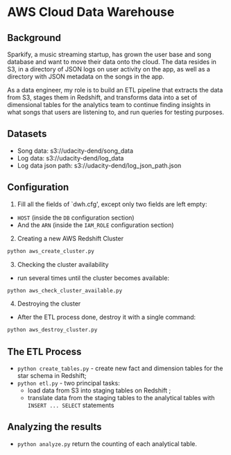 # AWS Cloud Data Warehouse

## Background

Sparkify, a music streaming startup, has grown the user base and song database and want to move their data onto the cloud. The data resides in S3, in a directory of JSON logs on user activity on the app, as well as a directory with JSON metadata on the songs in the app.

As a data engineer, my role is to build an ETL pipeline that extracts the data from S3, stages them in Redshift, and transforms data into a set of dimensional tables for the analytics team to continue finding insights in what songs that users are listening to, and run queries for testing purposes. 


## Datasets

- Song data: s3://udacity-dend/song_data
- Log data: s3://udacity-dend/log_data
- Log data json path: s3://udacity-dend/log_json_path.json


## Configuration

1. Fill all the fields of `dwh.cfg', except only two fields are left empty: 
 - `HOST` (inside the `DB` configuration section) 
 - And the `ARN` (inside the `IAM_ROLE` configuration section) 

2. Creating a new AWS Redshift Cluster
```sh
python aws_create_cluster.py
```

3. Checking the cluster availability 

- run several times until the cluster becomes available: 

```sh
python aws_check_cluster_available.py
```

4. Destroying the cluster 

- After the ETL process done, destroy it with a single command: 

```sh
python aws_destroy_cluster.py
```

## The ETL Process

 - `python create_tables.py` - create new fact and dimension tables for the star schema in Redshift;
 - `python etl.py` - two principal tasks:
     - load data from S3 into staging tables on Redshift ;
     - translate data from the staging tables to the analytical tables with `INSERT ... SELECT` statements

## Analyzing the results

 - `python analyze.py` 
 return the counting of each analytical table.

